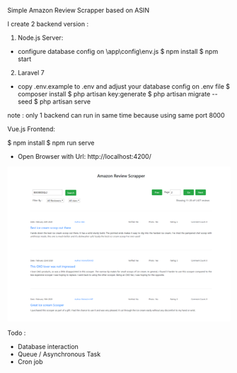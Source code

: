 Simple Amazon Review Scrapper based on ASIN

I create 2 backend version :

1. Node.js Server: 

- configure database config on \app\config\env.js
$ npm install
$ npm start

2. Laravel 7

- copy .env.example to .env and adjust your database config on .env file
$ composer install
$ php artisan key:generate
$ php artisan migrate --seed
$ php artisan serve

note : only 1 backend can run in same time because using same port 8000


Vue.js Frontend: 

$ npm install
$ npm run serve
- Open Browser with Url: http://localhost:4200/

![Screenshoot](simple-scrapper.png)


Todo : 
- Database interaction
- Queue / Asynchronous Task
- Cron job

